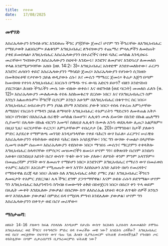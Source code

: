 ```yaml
---
title:  የተተወ
date:   17/08/2025
---
```


### መዋሃድ

እስራኤላውያን ከግብፅ ሀገር እንደወጡ ችግር ያገኟቸው ጀመረ፤ ሆኖም ግን ችግራቸው ለእግዚአብሔር የማይታወቅ አልነበረም። ይልቁንም እግዚአብሔር ለግብፃውያን ተጨማሪ ምሳሌዎችን ለመስጠት ያቀደ ይመስላል። እግዚአብሔር እስራኤላውያንን በተራሮችና በቀይ ባሕር መካከል እንዲሰፍሩ መራቸው። ግብፃውያን እስራኤላውያን ስህተት እንደሠሩ፣ እንደገና ለመያዝና እንደባሪያ ለመመለስ ቀላል እንደሚሆንባቸው አሰቡ (ዘፀ. 14:2፣ 3)። እግዚአብሔር አስቀድሞ እንደተመለከተው፣ ፈርዖን እንደገና ሐሳቡን ቀይሮ እስራኤላውያንን ማሳደድ ጀመረ።
እስራኤላውያን የሆነውን ሲገነዘቡ በመቅሰፍቶቹ የታየውን ኃይል ወዲያውኑ ረሱ፣ እና ሙሴን ማማረር ጀመሩ። ቅሬታ እጅግ በጣም ከመብዛቱ የተነሳ እግዚአብሔር እነርሱን በማዳኑ ጥሩ ውሳኔ አድርጎ ይሁን? ብለን እንድናስብ ያደርገናል። ሕዝቡ ችግራችን ሙሴ ነው ብለው ወቀሱ፣ እና ወደግብፅ (ወደ ባርነት) መመለስ ፈለጉ (ቁ. 12)። እስራኤላውያን ሙሉለሙሉ ተስፋ እስከመቁረጥ ደርሰው ነበር፣ እና የእግዚአብሔርን ስም እንኳን አልጠቀሱም።
ችግሮች ቢኖርም እንኳን አሁንም በእግዚአብሔር በቁጥጥር ስር ነበሩ። እግዚአብሔር ዕብራውያን ምን ያህል ደካማ እንደነበሩ ያውቅ ነበር። ተስፋ የቆረጠ እምነታቸው ለማደስና የእርሱን የማዳን ኃይል ለማሳየት እግዚአብሔር ተአምራትን ማድረጉን ለመቀጠል አቅዶ ነበር። በግብፅና በእስራኤል ሰራዊት መካከል በመሆን፣ ሌሊቱን ሙሉ ደመናው በአንድ በኩል ጨለማን ሲያመጣ፣ በሌላው በኩል ብርሃን አመጣ፤ ስለዚህ ሌሊቱን በሙሉ አንዱ ወደሌላው ሊጠጋ አልቻለም። በዚህ ጊዜ፣ ፍርሃታቸው ተረጋጋ፣ እምነታቸውም ተበረታታ (ቁ. 20)።
በማግስቱ፣ ከታች ያለውን ምድር እያደረቀ የማምለጫ መንገድ እንዲሆንላቸው የቀይ ባሕርን ውሃ ከፈለ። ፈርዖንና ሠራዊቱ እስራኤላውያንን ተከትለው ወደቀይ ባሕር በጽኑ አሳደዷቸው፣ ነገር ግን ውሃው ተመልሶ በላያቸው ሲመጣ ሁሉም ሰጠሙ። እስራኤላውያን ተደስተው ነበር። ማኅበሩ ሙሴንና ማርያምን ተቀላቅሎ እግዚአብሔር ስላዳናቸው የምስጋና መዝሙሮችን ዘመሩ። ሆኖም ግን፣ በቅጽበት በረሃም እንደሆነ አወቁ። በእንደዚህ አይነት በረሃ ውስጥ ጥቂት ውሃ ነው ያለው፣ ለሦስት ቀንም ምንም አላገኙም። በመጨረሻም ያገኙት ውሃ ለመጠጥ የማይሆን ነበር። እንደገናም እግዚአብሔር የማራን ውሃ በመፈወስ ተአምር አደረገ፣ እነርሱም የሚጠጡት ውሃ አገኙ።
እስከአሁን አንድ አይነት በሆነ የመረዳትና የማስተዋል ደረጃ ላይ ነበሩ፡ ሕዝቡ ስለ እግዚአብሔር ዕቅድ ያማር ያል፣ እግዚአብሔር ችግሩን ለመፍታት ተአምር ያደርጋል፣ ሌላ ችግር ደግሞ ያጋጥማቸዋል፣ እናም ዑደቱ ራሱን ይደግማል። ሆኖም ግን እግዚአብሔር ከእያንዳንዱ ከግብፅ የመውጣት ዕቅድ በስተጀርባ ነበር። በበረሃ ቀን ጥላ ወይም በሌሊት ሙቀት እንደሌለው ያውቃል፣ በበረሃው ስጥ ለእስራኤል ህዝብ ቀርቶ ለጥቂት ሰዎች እንኳን ውሃ እንደሌለው ያውቃል፤ በምድረ በዳ የሚበላ ምግብ እንደሌለው ያውቃል፣ ሆኖም ግን እስራኤላውያንን በቀጥታ ወደ በረሃ መራቸው።
 
### ማስታወሻ:
 

`ዘፀአት 14-16 ያለውን ክፍል ያሰላስሉ እንዲሁም በታሪኩ ውስጥ ክርስቶስ ኢየሱስን ለመመልከት ይሞክሩ
`
`እግዚአብሔር ወደ ችግርና የተግዳሮት ምድረ በዳ የመራችሁ መቼ ነው? እንዴትስ ረዳችሁ?
`
`እግዚአብሔር ወደ በረሃ መርቷቸው በፍጥነት ውሃ ባጡ ጊዜ ሕዝቡ ቢያጉረመርም ፍትሐዊ ይመስላችኋል? የግብፅን ጦር ተከትሏቸው በጣም ሲቃረብያገኙ ቢያጉረመርምስ ፍትሐዊ ነው?
`